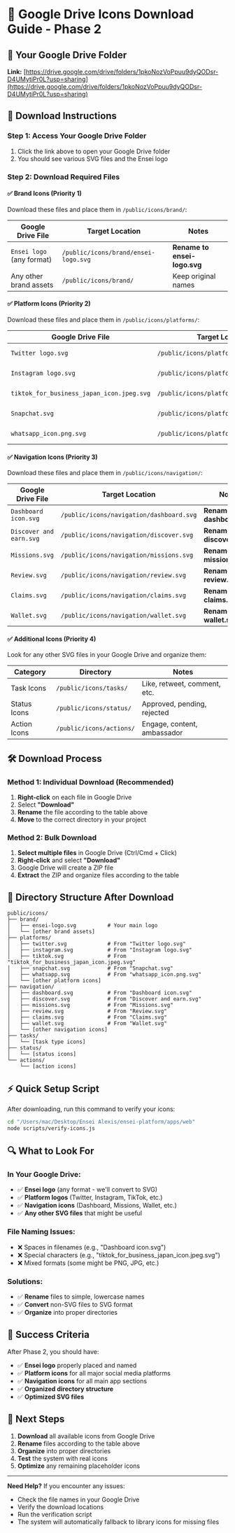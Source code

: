 # 🎨 Google Drive Icons Download Guide - Phase 2

## 📁 **Your Google Drive Folder**
**Link:** [https://drive.google.com/drive/folders/1pkoNozVoPpuu9dyQODsr-D4UMytiPr0L?usp=sharing](https://drive.google.com/drive/folders/1pkoNozVoPpuu9dyQODsr-D4UMytiPr0L?usp=sharing)

## 🎯 **Download Instructions**

### **Step 1: Access Your Google Drive Folder**
1. Click the link above to open your Google Drive folder
2. You should see various SVG files and the Ensei logo

### **Step 2: Download Required Files**

#### **✅ Brand Icons (Priority 1)**
Download these files and place them in `/public/icons/brand/`:

| Google Drive File | Target Location | Notes |
|------------------|-----------------|-------|
| `Ensei logo` (any format) | `/public/icons/brand/ensei-logo.svg` | **Rename to ensei-logo.svg** |
| Any other brand assets | `/public/icons/brand/` | Keep original names |

#### **✅ Platform Icons (Priority 2)**
Download these files and place them in `/public/icons/platforms/`:

| Google Drive File | Target Location | Notes |
|------------------|-----------------|-------|
| `Twitter logo.svg` | `/public/icons/platforms/twitter.svg` | **Rename to twitter.svg** |
| `Instagram logo.svg` | `/public/icons/platforms/instagram.svg` | **Rename to instagram.svg** |
| `tiktok_for_business_japan_icon.jpeg.svg` | `/public/icons/platforms/tiktok.svg` | **Rename to tiktok.svg** |
| `Snapchat.svg` | `/public/icons/platforms/snapchat.svg` | **Rename to snapchat.svg** |
| `whatsapp_icon.png.svg` | `/public/icons/platforms/whatsapp.svg` | **Rename to whatsapp.svg** |

#### **✅ Navigation Icons (Priority 3)**
Download these files and place them in `/public/icons/navigation/`:

| Google Drive File | Target Location | Notes |
|------------------|-----------------|-------|
| `Dashboard icon.svg` | `/public/icons/navigation/dashboard.svg` | **Rename to dashboard.svg** |
| `Discover and earn.svg` | `/public/icons/navigation/discover.svg` | **Rename to discover.svg** |
| `Missions.svg` | `/public/icons/navigation/missions.svg` | **Rename to missions.svg** |
| `Review.svg` | `/public/icons/navigation/review.svg` | **Rename to review.svg** |
| `Claims.svg` | `/public/icons/navigation/claims.svg` | **Rename to claims.svg** |
| `Wallet.svg` | `/public/icons/navigation/wallet.svg` | **Rename to wallet.svg** |

#### **✅ Additional Icons (Priority 4)**
Look for any other SVG files in your Google Drive and organize them:

| Category | Directory | Notes |
|----------|-----------|-------|
| Task Icons | `/public/icons/tasks/` | Like, retweet, comment, etc. |
| Status Icons | `/public/icons/status/` | Approved, pending, rejected |
| Action Icons | `/public/icons/actions/` | Engage, content, ambassador |

## 🛠️ **Download Process**

### **Method 1: Individual Download (Recommended)**
1. **Right-click** on each file in Google Drive
2. Select **"Download"**
3. **Rename** the file according to the table above
4. **Move** to the correct directory in your project

### **Method 2: Bulk Download**
1. **Select multiple files** in Google Drive (Ctrl/Cmd + Click)
2. **Right-click** and select **"Download"**
3. Google Drive will create a ZIP file
4. **Extract** the ZIP and organize files according to the table

## 📂 **Directory Structure After Download**

```
public/icons/
├── brand/
│   ├── ensei-logo.svg          # Your main logo
│   └── [other brand assets]
├── platforms/
│   ├── twitter.svg             # From "Twitter logo.svg"
│   ├── instagram.svg           # From "Instagram logo.svg"
│   ├── tiktok.svg              # From "tiktok_for_business_japan_icon.jpeg.svg"
│   ├── snapchat.svg            # From "Snapchat.svg"
│   ├── whatsapp.svg            # From "whatsapp_icon.png.svg"
│   └── [other platform icons]
├── navigation/
│   ├── dashboard.svg           # From "Dashboard icon.svg"
│   ├── discover.svg            # From "Discover and earn.svg"
│   ├── missions.svg            # From "Missions.svg"
│   ├── review.svg              # From "Review.svg"
│   ├── claims.svg              # From "Claims.svg"
│   ├── wallet.svg              # From "Wallet.svg"
│   └── [other navigation icons]
├── tasks/
│   └── [task type icons]
├── status/
│   └── [status icons]
└── actions/
    └── [action icons]
```

## ⚡ **Quick Setup Script**

After downloading, run this command to verify your icons:

```bash
cd "/Users/mac/Desktop/Ensei Alexis/ensei-platform/apps/web"
node scripts/verify-icons.js
```

## 🔍 **What to Look For**

### **In Your Google Drive:**
- ✅ **Ensei logo** (any format - we'll convert to SVG)
- ✅ **Platform logos** (Twitter, Instagram, TikTok, etc.)
- ✅ **Navigation icons** (Dashboard, Missions, Wallet, etc.)
- ✅ **Any other SVG files** that might be useful

### **File Naming Issues:**
- ❌ Spaces in filenames (e.g., "Dashboard icon.svg")
- ❌ Special characters (e.g., "tiktok_for_business_japan_icon.jpeg.svg")
- ❌ Mixed formats (some might be PNG, JPG, etc.)

### **Solutions:**
- ✅ **Rename** files to simple, lowercase names
- ✅ **Convert** non-SVG files to SVG format
- ✅ **Organize** into proper directories

## 🎯 **Success Criteria**

After Phase 2, you should have:
- ✅ **Ensei logo** properly placed and named
- ✅ **Platform icons** for all major social media platforms
- ✅ **Navigation icons** for all main app sections
- ✅ **Organized directory structure**
- ✅ **Optimized SVG files**

## 🚀 **Next Steps**

1. **Download** all available icons from Google Drive
2. **Rename** files according to the table above
3. **Organize** into proper directories
4. **Test** the system with real icons
5. **Optimize** any remaining placeholder icons

---

**Need Help?** If you encounter any issues:
- Check the file names in your Google Drive
- Verify the download locations
- Run the verification script
- The system will automatically fallback to library icons for missing files
